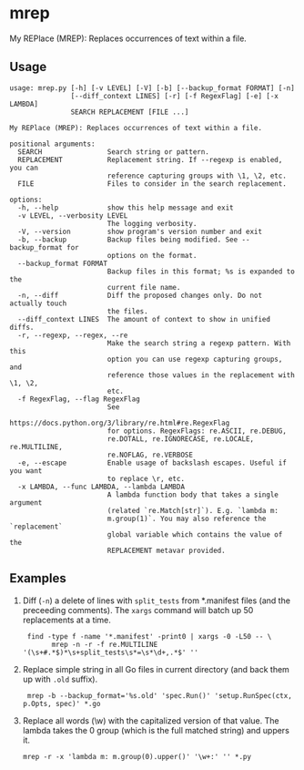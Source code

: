 # mrep

My REPlace (MREP): Replaces occurrences of text within a file.

## Usage

```
usage: mrep.py [-h] [-v LEVEL] [-V] [-b] [--backup_format FORMAT] [-n]
               [--diff_context LINES] [-r] [-f RegexFlag] [-e] [-x LAMBDA]
               SEARCH REPLACEMENT [FILE ...]

My REPlace (MREP): Replaces occurrences of text within a file.

positional arguments:
  SEARCH                Search string or pattern.
  REPLACEMENT           Replacement string. If --regexp is enabled, you can
                        reference capturing groups with \1, \2, etc.
  FILE                  Files to consider in the search replacement.

options:
  -h, --help            show this help message and exit
  -v LEVEL, --verbosity LEVEL
                        The logging verbosity.
  -V, --version         show program's version number and exit
  -b, --backup          Backup files being modified. See --backup_format for
                        options on the format.
  --backup_format FORMAT
                        Backup files in this format; %s is expanded to the
                        current file name.
  -n, --diff            Diff the proposed changes only. Do not actually touch
                        the files.
  --diff_context LINES  The amount of context to show in unified diffs.
  -r, --regexp, --regex, --re
                        Make the search string a regexp pattern. With this
                        option you can use regexp capturing groups, and
                        reference those values in the replacement with \1, \2,
                        etc.
  -f RegexFlag, --flag RegexFlag
                        See
                        https://docs.python.org/3/library/re.html#re.RegexFlag
                        for options. RegexFlags: re.ASCII, re.DEBUG,
                        re.DOTALL, re.IGNORECASE, re.LOCALE, re.MULTILINE,
                        re.NOFLAG, re.VERBOSE
  -e, --escape          Enable usage of backslash escapes. Useful if you want
                        to replace \r, etc.
  -x LAMBDA, --func LAMBDA, --lambda LAMBDA
                        A lambda function body that takes a single argument
                        (related `re.Match[str]`). E.g. `lambda m:
                        m.group(1)`. You may also reference the `replacement`
                        global variable which contains the value of the
                        REPLACEMENT metavar provided.
```

## Examples

1.  Diff (`-n`) a delete of lines with `split_tests` from *.manifest files (and
    the preceeding comments). The `xargs` command will batch up 50 replacements
    at a time.

    ```
     find -type f -name '*.manifest' -print0 | xargs -0 -L50 -- \
           mrep -n -r -f re.MULTILINE '(\s+#.*$)*\s+split_tests\s*=\s*\d+,.*$' ''
    ```

1.  Replace simple string in all Go files in current directory (and back them up
    with `.old` suffix).

    ```
     mrep -b --backup_format='%s.old' 'spec.Run()' 'setup.RunSpec(ctx, p.Opts, spec)' *.go
    ```

1.  Replace all words (\w) with the capitalized version of that value. The
    lambda takes the 0 group (which is the full matched string) and uppers it.

    ```
    mrep -r -x 'lambda m: m.group(0).upper()' '\w+:' '' *.py
    ```
